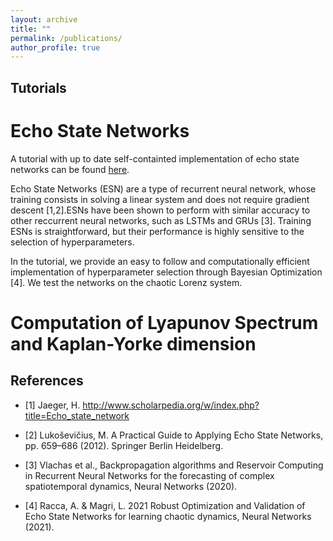 ```yaml
---
layout: archive
title: ""
permalink: /publications/
author_profile: true
---
```


## Tutorials

# Echo State Networks
A tutorial with up to date self-containted implementation of echo state networks can be found [here](https://github.com/aracca994/Echo-State-Networks).

Echo State Networks (ESN) are a type of recurrent neural network, whose training consists in solving a linear system and does not require gradient descent [1,2].ESNs have been shown to perform with similar accuracy to other reccurrent neural networks, such as LSTMs and GRUs [3]. 
Training ESNs is straightforward, but their performance is highly sensitive to the selection of hyperparameters. 

In the tutorial, we provide an easy to follow and computationally efficient implementation of hyperparameter selection through Bayesian Optimization [4].
We test the networks on the chaotic Lorenz system.


# Computation of Lyapunov Spectrum and Kaplan-Yorke dimension




## References

- [1] Jaeger, H. http://www.scholarpedia.org/w/index.php?title=Echo_state_network

- [2] Lukoševičius, M. A Practical Guide to Applying Echo State Networks, pp. 659–686 (2012). Springer Berlin Heidelberg. 

- [3] Vlachas et al., Backpropagation algorithms and Reservoir Computing in Recurrent Neural Networks for the forecasting of complex spatiotemporal dynamics, Neural Networks (2020).

- [4] Racca, A. & Magri, L. 2021 Robust Optimization and Validation of Echo State Networks for learning chaotic dynamics, Neural Networks (2021).
